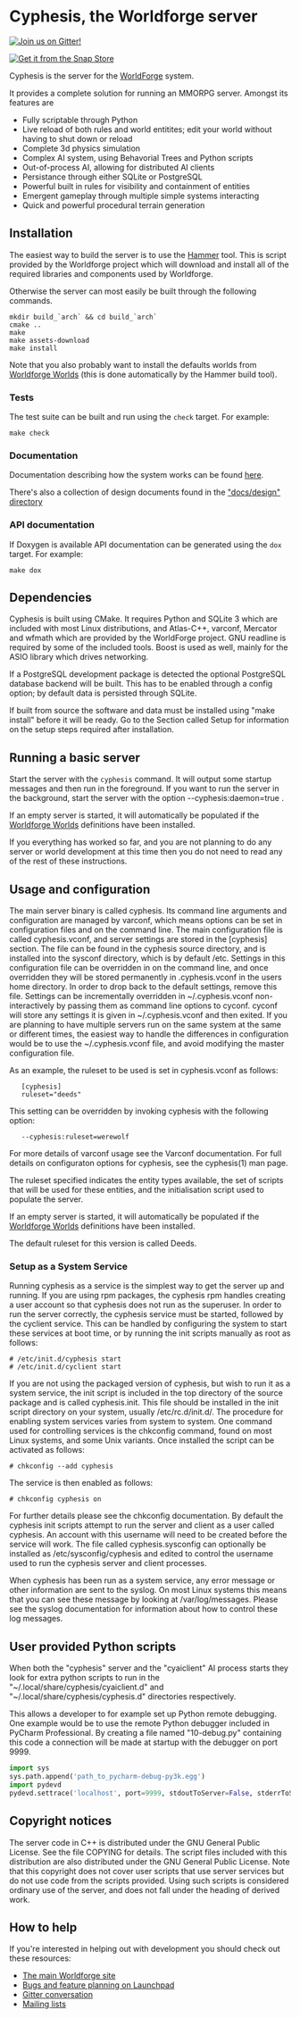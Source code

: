 # Cyphesis, the Worldforge server

[![Join us on Gitter!](https://badges.gitter.im/Worldforge.svg)](https://gitter.im/Worldforge/Lobby)

[![Get it from the Snap Store](https://snapcraft.io/static/images/badges/en/snap-store-black.svg)](https://snapcraft.io/cyphesis)

Cyphesis is the server for the [WorldForge](http://worldforge.org/ "The main Worldforge site") system.

It provides a complete solution for running an MMORPG server. Amongst its features are

* Fully scriptable through Python
* Live reload of both rules and world entitites; edit your world without having to shut down or reload
* Complete 3d physics simulation
* Complex AI system, using Behavorial Trees and Python scripts
* Out-of-process AI, allowing for distributed AI clients
* Persistance through either SQLite or PostgreSQL
* Powerful built in rules for visibility and containment of entities
* Emergent gameplay through multiple simple systems interacting
* Quick and powerful procedural terrain generation  

## Installation

The easiest way to build the server is to use the [Hammer](http://wiki.worldforge.org/wiki/Hammer_Script "The Hammer script") tool.
This is script provided by the Worldforge project which will download and install all of the required libraries and 
components used by Worldforge.

Otherwise the server can most easily be built through the following commands.
```
mkdir build_`arch` && cd build_`arch`
cmake ..
make
make assets-download
make install
```

Note that you also probably want to install the defaults worlds from 
[Worldforge Worlds](https://github.com/worldforge/worlds) (this is done automatically by the
Hammer build tool).

### Tests

The test suite can be built and run using the ```check``` target. For example:

```
make check
```

### Documentation

Documentation describing how the system works can be found [here](docs/dox/index.md).

There's also a collection of design documents found in the ["docs/design" directory](docs/design)

### API documentation

If Doxygen is available API documentation can be generated using the ```dox``` target. For example:

```
make dox
```

## Dependencies

Cyphesis is built using CMake. 
It requires Python and SQLite 3 which are included with most Linux
distributions, and Atlas-C++, varconf, Mercator and wfmath 
which are provided by the WorldForge project. GNU readline is required by
some of the included tools.
Boost is used as well, mainly for the ASIO library which drives networking.

If a PostgreSQL development package is detected the optional PostgreSQL
database backend will be built. This has to be enabled through a config option;
by default data is persisted through SQLite.

If built from source the software and data must be installed using "make
install" before it will be ready. Go to the Section called Setup for
information on the setup steps required after installation.


## Running a basic server

Start the server with the ```cyphesis``` command. It will output some startup
messages and then run in the foreground. If you want to run the server in
the background, start the server with the option --cyphesis:daemon=true .

If an empty server is started, it will automatically be populated if the 
[Worldforge Worlds](https://github.com/worldforge/worlds) definitions have 
been installed.  

If you everything has worked so far, and you are not planning to do any
server or world development at this time then you do not need to read any
of the rest of these instructions.

## Usage and configuration

The main server binary is called cyphesis. Its command line arguments and
configuration are managed by varconf, which means options can be set in
configuration files and on the command line. The main configuration file
is called cyphesis.vconf, and server settings are stored in the [cyphesis]
section. The file can be found in the cyphesis source directory, and is
installed into the sysconf directory, which is by default /etc. Settings
in this configuration file can be overridden in on the command line, and
once overridden they will be stored permanently in .cyphesis.vconf in the
users home directory. In order to drop back to the default settings,
remove this file. Settings can be incrementally overridden in
~/.cyphesis.vconf non-interactively by passing them as command line
options to cyconf. cyconf will store any settings it is given in
~/.cyphesis.vconf and then exited. If you are planning to have multiple
servers run on the same system at the same or different times, the easiest
way to handle the differences in configuration would be to use the
~/.cyphesis.vconf file, and avoid modifying the master configuration file.

As an example, the ruleset to be used is set in cyphesis.vconf as follows:
```
   [cyphesis]
   ruleset="deeds"
```
This setting can be overridden by invoking cyphesis with the following
option:
```
   --cyphesis:ruleset=werewolf
```
For more details of varconf usage see the Varconf documentation. For full
details on configuraton options for cyphesis, see the cyphesis(1) man
page.

The ruleset specified indicates the entity types available, the set of
scripts that will be used for these entities, and the initialisation
script used to populate the server.

If an empty server is started, it will automatically be populated if the 
[Worldforge Worlds](https://github.com/worldforge/worlds) definitions have 
been installed.

The default ruleset for this version is called Deeds.

### Setup as a System Service

Running cyphesis as a service is the simplest way to get the server up and
running. If you are using rpm packages, the cyphesis rpm handles creating
a user account so that cyphesis does not run as the superuser. In order to
run the server correctly, the cyphesis service must be started, followed
by the cyclient service. This can be handled by configuring the system to
start these services at boot time, or by running the init scripts manually
as root as follows:

```
# /etc/init.d/cyphesis start
# /etc/init.d/cyclient start
```

If you are not using the packaged version of cyphesis, but wish to run it
as a system service, the init script is included in the top directory of
the source package and is called cyphesis.init. 
This file should be installed in the init script directory on your
system, usually /etc/rc.d/init.d/. The procedure for enabling system
services varies from system to system. One command used for controlling
services is the chkconfig command, found on most Linux systems, and some
Unix variants. Once installed the script can be activated as follows:

```
# chkconfig --add cyphesis
```

The service is then enabled as follows:

```
# chkconfig cyphesis on
```

For further details please see the chkconfig documentation. By default the
cyphesis init scripts attempt to run the server and client as a user
called cyphesis. An account with this username will need to be created
before the service will work. The file called cyphesis.sysconfig can
optionally be installed as /etc/sysconfig/cyphesis and edited to control
the username used to run the cyphesis server and client processes.

When cyphesis has been run as a system service, any error message or other
information are sent to the syslog. On most Linux systems this means that
you can see these message by looking at /var/log/messages. Please see the
syslog documentation for information about how to control these log
messages.

## User provided Python scripts

When both the "cyphesis" server and the "cyaiclient" AI process starts they look
for extra python scripts to run in the "~/.local/share/cyphesis/cyaiclient.d"
and "~/.local/share/cyphesis/cyphesis.d" directories respectively.

This allows a developer to for example set up Python remote debugging.
One example would be to use the remote Python debugger included in PyCharm
Professional. By creating a file named "10-debug.py" containing this code
a connection will be made at startup with the debugger on port 9999.
```python
import sys
sys.path.append('path_to_pycharm-debug-py3k.egg')
import pydevd
pydevd.settrace('localhost', port=9999, stdoutToServer=False, stderrToServer=False, suspend=False)
```

## Copyright notices

The server code in C++ is distributed under the GNU General Public
License. See the file COPYING for details. The script files included with
this distribution are also distributed under the GNU General Public
License. Note that this copyright does not cover user scripts that use
server services but do not use code from the scripts provided. Using such
scripts is considered ordinary use of the server, and does not fall under
the heading of derived work.

## How to help

If you're interested in helping out with development you should check out these resources:

* [The main Worldforge site](http://worldforge.org/ "The main Worldforge site")
* [Bugs and feature planning on Launchpad](https://launchpad.net/cyphesis "Cyphesis Launchpad entry")
* [Gitter conversation](https://gitter.im/Worldforge/Lobby "Gitter conversation")
* [Mailing lists](http://mail.worldforge.org/lists/listinfo/ "Mailing lists")

